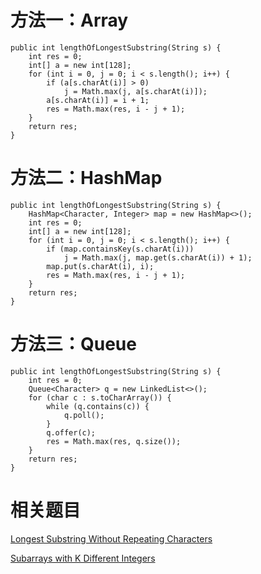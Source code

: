 # 方法一：Array

    public int lengthOfLongestSubstring(String s) {
        int res = 0;
        int[] a = new int[128];
        for (int i = 0, j = 0; i < s.length(); i++) {
            if (a[s.charAt(i)] > 0)
                j = Math.max(j, a[s.charAt(i)]);
            a[s.charAt(i)] = i + 1;
            res = Math.max(res, i - j + 1);
        }
        return res;
    }

# 方法二：HashMap

    public int lengthOfLongestSubstring(String s) {
        HashMap<Character, Integer> map = new HashMap<>();
        int res = 0;
        int[] a = new int[128];
        for (int i = 0, j = 0; i < s.length(); i++) {
            if (map.containsKey(s.charAt(i)))
                j = Math.max(j, map.get(s.charAt(i)) + 1);
            map.put(s.charAt(i), i);
            res = Math.max(res, i - j + 1);
        }
        return res;
    }

# 方法三：Queue

    public int lengthOfLongestSubstring(String s) {
        int res = 0;
        Queue<Character> q = new LinkedList<>();
        for (char c : s.toCharArray()) {
            while (q.contains(c)) {
                q.poll();
            }
            q.offer(c);
            res = Math.max(res, q.size());
        }
        return res;
    }

# 相关题目

[Longest Substring Without Repeating Characters](https://leetcode.com/problems/longest-substring-without-repeating-characters/description/)

[Subarrays with K Different Integers](https://leetcode.com/problems/subarrays-with-k-different-integers/)

